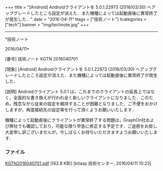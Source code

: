 ﻿+++
title = "[Android] Androidクライアントを 5.0.1.22973 (2016/03/30) へアップグレードしたところ設定が消えた．また機種によっては起動直後に異常終了が発生した．"
date = "2016-04-11"
ttags = ["技術ノート"]
tcategories = ["tech"]
banner = "img/technote.jpg"
+++

-----------------------------------------------------------------------------------------------------------------------------

*技術ノート

2016/04/11*


[番号]
技術ノート KGTN 2016040701

[現象]
[Android] Androidクライアントを 5.0.1.22973 (2016/03/30)
へアップグレードしたところ設定が消えた．また機種によっては起動直後に異常終了が発生した．

[説明]
Androidクライアント 5.0.1
は，これまでのクライアントの延長上ではなく，全面的な書き換えが行われ全く新しいクライアントになりました．このため，残念ながら従来の設定を維持することが困難となりました．ご不便をおかけしますが，再度接続先の設定等を行って頂くようお願いいたします．

機種によって起動直後にクライアントが異常終了する問題は，GraphOn社および弊社でも確認しており，可能な限り早急に修正する予定です．ご迷惑をお掛し大変申し訳ございませんが，今しばらくお待ちいただきますようお願いいたします．


### ファイル

 
 


[KGTN2016040701.pdf](http://techreport.kitasp.net/attachments/download/2549/KGTN2016040701.pdf)
 [(62.8 KB)] [kitasp 技術センター, 2016/04/11
10:23]


 


 

